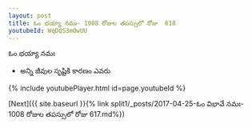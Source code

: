 ```yaml
---
layout: post
title: ఓం భయ్యా నమః- 1008 రోజుల తపస్సులో రోజు  618
youtubeId: WqDQS3mOwUU
---
```

 
 
 ఓం భయ్యా నమః  
 
 -  అన్ని జీవుల సృష్టికి కారణం ఎవరు 
 
  
 
  
 
 
 
 
 
 


{% include youtubePlayer.html id=page.youtubeId %}
 
[Next]({{ site.baseurl }}{% link  split1/_posts/2017-04-25-ఓం విభావే నమః- 1008 రోజుల తపస్సులో రోజు  617.md%})
 
